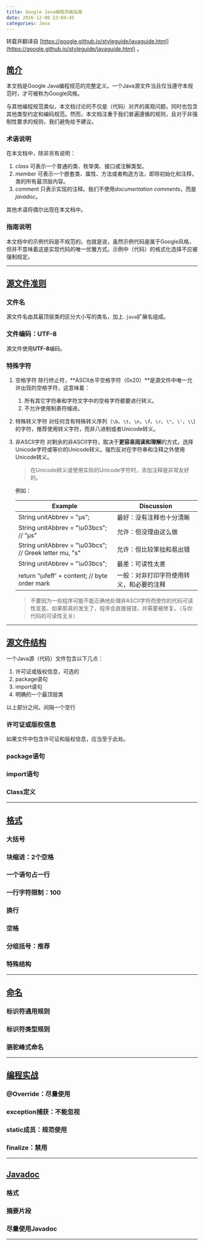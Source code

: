 ```yaml
---
title: Google Java编程风格指南
date: 2016-12-08 23:04:45
categories: Java
---
```

转载并翻译自 [https://google.github.io/styleguide/javaguide.html](https://google.github.io/styleguide/javaguide.html) 。<!-- more -->

## [简介](#简介)
本文档是Google Java编程规范的完整定义。一个Java源文件当且仅当遵守本规范时，才可被称为Google风格。

与其他编程规范类似，本文档讨论的不仅是（代码）对齐的美观问题，同时也包含其他类型约定和编码规范。然而，本文档注重于我们普遍遵循的规则，且对于非强制性要求的规则，我们避免给予建议。

### 术语说明
在本文档中，除非另有说明：

1. *class* 可表示一个普通的类、枚举类、接口或注解类型。
2. *member* 可表示一个嵌套类、属性、方法或者构造方法，即除初始化和注释，类的所有最顶层内容。
3. *comment* 只表示实现的注释。我们不使用*documentation comments*，而是*javadoc*。

其他术语将偶尔出现在本文档中。

### 指南说明
本文档中的示例代码是不规范的。也就是说，虽然示例代码是属于Google风格，但并不意味着这是实现代码的唯一优雅方式。示例中（代码）的格式化选择不应被强制规定。

---

## [源文件准则](#源文件准则)

### 文件名
源文件名由其最顶层类的区分大小写的类名，加上`.java`扩展名组成。

### 文件编码：UTF-8
源文件使用**UTF-8**编码。

### 特殊字符
1. 空格字符
	除行终止符，**ASCII水平空格字符（0x20）**是源文件中唯一允许出现的空格字符，这意味着：
	1. 所有其它字符串和字符文字中的空格字符都要进行转义。
	2. 不允许使用制表符缩进。
2. 特殊转义字符
	对任何含有特殊转义序列（`\b`、`\t`、`\n`、`\f`、`\r`、`\"`、`\'`、`\\`）的字符，推荐使用转义字符，而非八进制或者Unicode转义。
3. 非ASCII字符
	对剩余的非ASCII字符，取决于**更容易阅读和理解**的方式，选择Unicode字符或等价的Unicode转义。强烈反对在字符串和注释之外使用Unicode转义。
	
	> 在Unicode转义或使用实际的Unicode字符时，添加注释是非常友好的。
	
	例如：
	<table><thead><tr><th>Example</th><th>Discussion</th></tr></thead><tbody><tr><td>String unitAbbrev = "μs";</td><td>最好：没有注释也十分清晰</td></tr><tr><td>String unitAbbrev = "\u03bcs"; // "μs"</td><td>允许：但没理由这么做</td></tr><tr><td>String unitAbbrev = "\u03bcs"; // Greek letter mu, "s"</td><td>允许：但比较笨拙和易出错</td></tr><tr><td>String unitAbbrev = "\u03bcs";</td><td>最差：可读性太差</td></tr><tr><td>return '\ufeff' + content; // byte order mark</td><td>一般：对非打印字符使用转义，和必要的注释</td></tr></tbody></table>

	> 不要因为一些程序可能不能正确地处理非ASCII字符而使你的代码可读性变差。如果那真的发生了，程序会直接报错，并需要被修复。（与你代码的可读性无关）
---

## [源文件结构](#源文件结构)
一个Java源（代码）文件包含以下几点：

1. 许可证或版权信息，可选的
2. package语句
3. import语句
4. 明确的一个最顶层类

以上部分之间，间隔一个空行

### 许可证或版权信息
如果文件中包含许可证和版权信息，应当至于此处。

### package语句

### import语句

### Class定义
---

## [格式](#格式)

### 大括号

### 块缩进：2个空格

### 一个语句占一行

### 一行字符限制：100

### 换行

### 空格

### 分组括号：推荐

### 特殊结构
---

## [命名](#命名)

### 标识符通用规则

### 标识符类型规则

### 骆驼峰式命名
---

## [编程实战](#编程实战)

### @Override：尽量使用

### exception捕获：不能忽视

### static成员：规范使用

### finalize：禁用
---

## [Javadoc](#Javadoc)

### 格式

### 摘要片段

### 尽量使用Javadoc
---